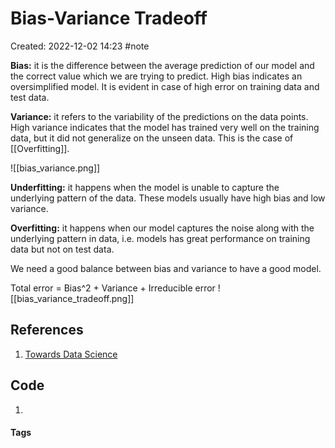 # Bias-Variance Tradeoff
Created: 2022-12-02 14:23
#note

**Bias:** it is the difference between the average prediction of our model and the correct value which we are trying to predict. High bias indicates an oversimplified model. It is evident in case of high error on training data and test data.

**Variance:** it refers to the variability of the predictions on the data points. High variance indicates that the model has trained very well on the training data, but it did not generalize on the unseen data. This is the case of [[Overfitting]].

![[bias_variance.png]]

**Underfitting:** it happens when the model is unable to capture the underlying pattern of the data. These models usually have high bias and low variance.

**Overfitting:** it happens when our model captures the noise along with the underlying pattern in data, i.e. models has great performance on training data but not on test data.

We need a good balance between bias and variance to have a good model.

Total error = Bias^2 + Variance + Irreducible error
![[bias_variance_tradeoff.png]]

## References
1. [Towards Data Science](https://towardsdatascience.com/understanding-the-bias-variance-tradeoff-165e6942b229)

## Code
1. 

#### Tags

